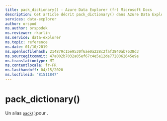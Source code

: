 ```yaml
---
title: pack_dictionary() - Azure Data Explorer (fr) Microsoft Docs
description: Cet article décrit pack_dictionary() dans Azure Data Explorer.
services: data-explorer
author: orspod
ms.author: orspodek
ms.reviewer: rkarlin
ms.service: data-explorer
ms.topic: reference
ms.date: 01/10/2019
ms.openlocfilehash: 214879c15e9530f6ae0a228c2faf3840ab7638d3
ms.sourcegitcommit: 47a002b7032a05ef67c4e5e12de7720062645e9e
ms.translationtype: MT
ms.contentlocale: fr-FR
ms.lasthandoff: 04/15/2020
ms.locfileid: "81511847"
---
```

# <a name="pack_dictionary"></a>pack_dictionary()

Un alias [`pack()`](packfunction.md)pour .
